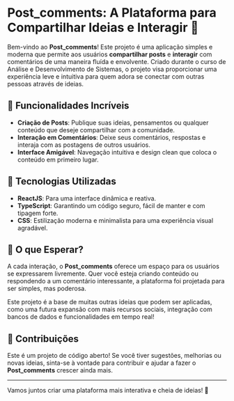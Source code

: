 # Post_comments: A Plataforma para Compartilhar Ideias e Interagir 🚀

Bem-vindo ao **Post_comments**! Este projeto é uma aplicação simples e moderna que permite aos usuários **compartilhar posts** e **interagir** com comentários de uma maneira fluída e envolvente. Criado durante o curso de Análise e Desenvolvimento de Sistemas, o projeto visa proporcionar uma experiência leve e intuitiva para quem adora se conectar com outras pessoas através de ideias.

## 💬 Funcionalidades Incríveis

- **Criação de Posts**: Publique suas ideias, pensamentos ou qualquer conteúdo que deseje compartilhar com a comunidade.
- **Interação em Comentários**: Deixe seus comentários, respostas e interaja com as postagens de outros usuários.
- **Interface Amigável**: Navegação intuitiva e design clean que coloca o conteúdo em primeiro lugar.

## 🎨 Tecnologias Utilizadas

- **ReactJS**: Para uma interface dinâmica e reativa.
- **TypeScript**: Garantindo um código seguro, fácil de manter e com tipagem forte.
- **CSS**: Estilização moderna e minimalista para uma experiência visual agradável.

## 🚀 O que Esperar?

A cada interação, o **Post_comments** oferece um espaço para os usuários se expressarem livremente. Quer você esteja criando conteúdo ou respondendo a um comentário interessante, a plataforma foi projetada para ser simples, mas poderosa. 

Este projeto é a base de muitas outras ideias que podem ser aplicadas, como uma futura expansão com mais recursos sociais, integração com bancos de dados e funcionalidades em tempo real!

## 🌱 Contribuições

Este é um projeto de código aberto! Se você tiver sugestões, melhorias ou novas ideias, sinta-se à vontade para contribuir e ajudar a fazer o **Post_comments** crescer ainda mais.

---

Vamos juntos criar uma plataforma mais interativa e cheia de ideias! 🚀
